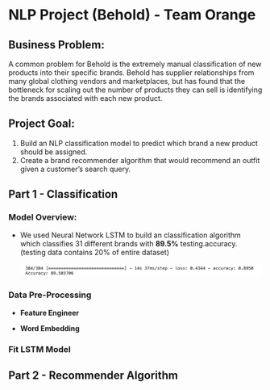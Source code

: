 # NLP Project (Behold) - Team Orange

## **Business Problem:** 
A common problem for Behold is the extremely manual classification of new products into their specific brands. Behold has supplier relationships from many global clothing vendors and marketplaces, but has found that the bottleneck for scaling out the number of products they can sell is identifying the brands associated with each new product.

## **Project Goal:**
1. Build an NLP classification model to predict which brand a new product should be assigned.
2. Create a brand recommender algorithm that would recommend an outfit given a customer’s search query.

## **Part 1 - Classification**
### Model Overview: <br>
- We used Neural Network LSTM to build an classification algorithm which classifies 31 different brands with **89.5%** testing.accuracy. (testing data contains 20% of entire dataset) <br><br>
![classification_results](images/classification_result.png) <br>

### Data Pre-Processing
- **Feature Engineer**

- **Word Embedding**

### Fit LSTM Model

## **Part 2 - Recommender Algorithm**
